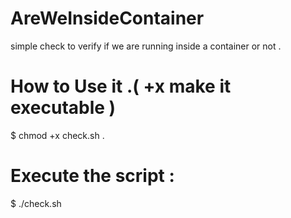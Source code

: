 # AreWeInsideContainer
simple check to verify if we are running inside a container or not .


# How to Use it .( +x make it executable )

$ chmod +x check.sh .


# Execute the script :
$ ./check.sh
